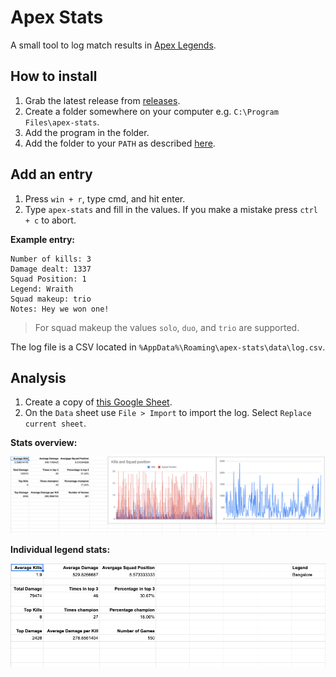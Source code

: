 # Apex Stats

A small tool to log match results in [Apex Legends](https://www.ea.com/en-gb/games/apex-legends).

## How to install

1. Grab the latest release from [releases](https://github.com/k0nserv/apex-stats/releases).
2. Create a folder somewhere on your computer e.g. `C:\Program Files\apex-stats`.
3. Add the program in the folder.
4. Add the folder to your `PATH` as described [here](https://www.computerhope.com/issues/ch000549.htm).

## Add an entry

1. Press `win + r`, type cmd, and hit enter.
2. Type `apex-stats` and fill in the values. If you make a mistake press `ctrl + c` to abort.

**Example entry:**

```
Number of kills: 3
Damage dealt: 1337
Squad Position: 1
Legend: Wraith
Squad makeup: trio
Notes: Hey we won one!
```

> For squad makeup the values `solo`, `duo`, and `trio` are supported.


The log file is a CSV located in `%AppData%\Roaming\apex-stats\data\log.csv`.

## Analysis

1. Create a copy of [this Google Sheet](https://docs.google.com/spreadsheets/d/1jwJHUUX-3V9DoTIEpgJiqv440OgFZQmbKqvrNp_-Jq0/edit?usp=sharing).
2. On the `Data` sheet use `File > Import` to import the log. Select `Replace current sheet`.


**Stats overview:**

![](img/master-stats.png)

**Individual legend stats:**

![](img/individual-stats.png)
